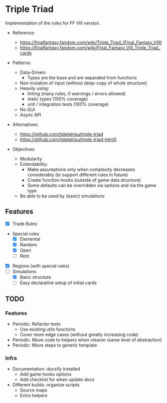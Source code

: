 # Triple Triad

Implementation of the rules for FF VIII version.

- Reference:
    - https://finalfantasy.fandom.com/wiki/Triple_Triad_(Final_Fantasy_VIII)
    - https://finalfantasy.fandom.com/wiki/Final_Fantasy_VIII_Triple_Triad_cards

- Patterns:
    - Data-Driven:
        - Types are the base and are separated from functions
    - Non mutation of input (without deep-copy of whole structure)
    - Heavily using:
        - linting (many rules, 0 warnings / errors allowed)
        - static types (100% coverage)
        - unit / integration tests (100% coverage)
    - No GUI
    - Async API

- Alternatives:
    - https://github.com/itdelatrisu/triple-triad
    - https://github.com/itdelatrisu/triple-triad-html5

- Objectives
    - Modularity
    - Extendability:
        - Make assumptions only when complexity decreases considerably (to support different rules in future)
        - Create function hooks (outside of game data structure)
        - Some defaults can be overridden via options and via the game type
    - Be able to be used by (basic) simulations

## Features

- [x] Trade Rules
- Special rules
    - [x] Elemental
    - [x] Random
    - [x] Open
    - [ ] Rest
- [x] Regions (with special rules)
- [ ] Simulations
    - [x] Basic structure
    - [ ] Easy declarative setup of initial cards

## TODO

### Features

- Periodic: Refactor tests
    - Use existing utils functions
    - Cover more edge cases (without greatly increasing code)
- Periodic: Move code to helpers when cleaner (same level of abstraction)
- Periodic: Move steps to generic template

### Infra

- Documentation: docsify installed
    - Add game hooks options
    - Add checklist for when update docs
- Different builds: organize scripts
    - Source maps
    - Extra helpers
